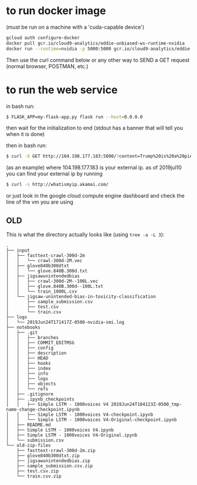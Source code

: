# to run docker image
(must be run on a machine with a 'cuda-capable device')
```bash
gcloud auth configure-docker
docker pull gcr.io/cloud9-analytics/eddie-unbiased-ws-runtime-nvidia
docker run --runtime=nvidia -p 5000:5000 gcr.io/cloud9-analytics/eddie-unbiased-ws-runtime-nvidia
```
Then use the curl command below or any other way to SEND a GET request (normal browser, POSTMAN, etc.)

# to run the web service
in bash run:
```bash
$ FLASK_APP=my-flask-app.py flask run --host=0.0.0.0
```

then wait for the initialization to end (stdout has a banner that will tell you when it is done)

then in bash run:
```bash
$ curl -X GET http://104.198.177.183:5000/?content=Trump%20is%20a%20piece%20of%20shit
```
(as an example)
where 104.198.177.183 is your external ip.
as of 2019jul10 you can find your external ip by running
```bash
$ curl -s http://whatismyip.akamai.com/
```
or just look in the google cloud compute engine dashboard and check the line of the vm you are using


OLD
----------------------------------------------------------------------
This is what the directory actually looks like (using `tree -a -L 3`):
```
.
├── input
│   ├── fasttext-crawl-300d-2m
│   │   └── crawl-300d-2M.vec
│   ├── glove840b300dtxt
│   │   └── glove.840B.300d.txt
│   ├── jigsawunintendedbias
│   │   ├── crawl-300d-2M--100L.vec
│   │   ├── glove.840B.300d--100L.txt
│   │   └── train_1000L.csv
│   └── jigsaw-unintended-bias-in-toxicity-classification
│       ├── sample_submission.csv
│       ├── test.csv
│       └── train.csv
├── logs
│   └── 2019Jun24T171417Z-0500-nvidia-smi.log
├── notebooks
│   ├── .git
│   │   ├── branches
│   │   ├── COMMIT_EDITMSG
│   │   ├── config
│   │   ├── description
│   │   ├── HEAD
│   │   ├── hooks
│   │   ├── index
│   │   ├── info
│   │   ├── logs
│   │   ├── objects
│   │   └── refs
│   ├── .gitignore
│   ├── .ipynb_checkpoints
│   │   ├── Simple LSTM - 1000voices V4 2019Jun24T104123Z-0500_tmp-name-change-checkpoint.ipynb
│   │   ├── Simple LSTM - 1000voices V4-checkpoint.ipynb
│   │   └── Simple LSTM - 1000voices V4-Original-checkpoint.ipynb
│   ├── README.md
│   ├── Simple LSTM - 1000voices V4.ipynb
│   ├── Simple LSTM - 1000voices V4-Original.ipynb
│   └── submission.csv
└── old-zip-files
    ├── fasttext-crawl-300d-2m.zip
    ├── glove840b300dtxt.zip
    ├── jigsawunintendedbias.zip
    ├── sample_submission.csv.zip
    ├── test.csv.zip
    └── train.csv.zip
```
